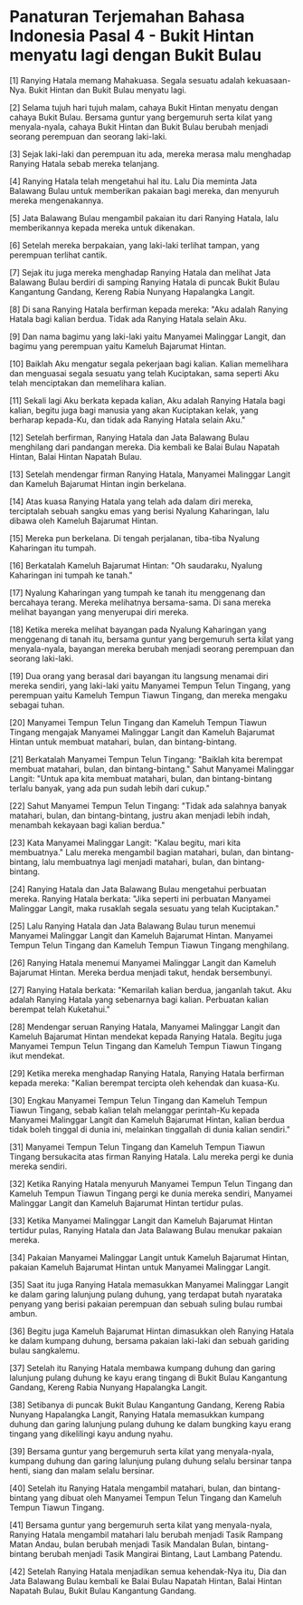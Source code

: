 # Panaturan Terjemahan Bahasa Indonesia Pasal 4 - Bukit Hintan menyatu lagi dengan Bukit Bulau

[1] Ranying Hatala memang Mahakuasa. Segala sesuatu adalah kekuasaan-Nya. Bukit Hintan dan Bukit Bulau menyatu lagi.

[2] Selama tujuh hari tujuh malam, cahaya Bukit Hintan menyatu dengan cahaya Bukit Bulau. Bersama guntur yang bergemuruh serta kilat yang menyala-nyala, cahaya Bukit Hintan dan Bukit Bulau berubah menjadi seorang perempuan dan seorang laki-laki.

[3] Sejak laki-laki dan perempuan itu ada, mereka merasa malu menghadap Ranying Hatala sebab mereka telanjang.

[4] Ranying Hatala telah mengetahui hal itu. Lalu Dia meminta Jata Balawang Bulau untuk memberikan pakaian bagi mereka, dan menyuruh mereka mengenakannya.

[5] Jata Balawang Bulau mengambil pakaian itu dari Ranying Hatala, lalu memberikannya kepada mereka untuk dikenakan.

[6] Setelah mereka berpakaian, yang laki-laki terlihat tampan, yang perempuan terlihat cantik.

[7] Sejak itu juga mereka menghadap Ranying Hatala dan melihat Jata Balawang Bulau berdiri di samping Ranying Hatala di puncak Bukit Bulau Kangantung Gandang, Kereng Rabia Nunyang Hapalangka Langit.

[8] Di sana Ranying Hatala berfirman kepada mereka: "Aku adalah Ranying Hatala bagi kalian berdua. Tidak ada Ranying Hatala selain Aku.

[9] Dan nama bagimu yang laki-laki yaitu Manyamei Malinggar Langit, dan bagimu yang perempuan yaitu Kameluh Bajarumat Hintan.

[10] Baiklah Aku mengatur segala pekerjaan bagi kalian. Kalian memelihara dan menguasai segala sesuatu yang telah Kuciptakan, sama seperti Aku telah menciptakan dan memelihara kalian.

[11] Sekali lagi Aku berkata kepada kalian, Aku adalah Ranying Hatala bagi kalian, begitu juga bagi manusia yang akan Kuciptakan kelak, yang berharap kepada-Ku, dan tidak ada Ranying Hatala selain Aku."

[12] Setelah berfirman, Ranying Hatala dan Jata Balawang Bulau menghilang dari pandangan mereka. Dia kembali ke Balai Bulau Napatah Hintan, Balai Hintan Napatah Bulau.

[13] Setelah mendengar firman Ranying Hatala, Manyamei Malinggar Langit dan Kameluh Bajarumat Hintan ingin berkelana.

[14] Atas kuasa Ranying Hatala yang telah ada dalam diri mereka, terciptalah sebuah sangku emas yang berisi Nyalung Kaharingan, lalu dibawa oleh Kameluh Bajarumat Hintan.

[15] Mereka pun berkelana. Di tengah perjalanan, tiba-tiba Nyalung Kaharingan itu tumpah.

[16] Berkatalah Kameluh Bajarumat Hintan: "Oh saudaraku, Nyalung Kaharingan ini tumpah ke tanah."

[17] Nyalung Kaharingan yang tumpah ke tanah itu menggenang dan bercahaya terang. Mereka melihatnya bersama-sama. Di sana mereka melihat bayangan yang menyerupai diri mereka.

[18] Ketika mereka melihat bayangan pada Nyalung Kaharingan yang menggenang di tanah itu, bersama guntur yang bergemuruh serta kilat yang menyala-nyala, bayangan mereka berubah menjadi seorang perempuan dan seorang laki-laki.

[19] Dua orang yang berasal dari bayangan itu langsung menamai diri mereka sendiri, yang laki-laki yaitu Manyamei Tempun Telun Tingang, yang perempuan yaitu Kameluh Tempun Tiawun Tingang, dan mereka mengaku sebagai tuhan.

[20] Manyamei Tempun Telun Tingang dan Kameluh Tempun Tiawun Tingang mengajak Manyamei Malinggar Langit dan Kameluh Bajarumat Hintan untuk membuat matahari, bulan, dan bintang-bintang.

[21] Berkatalah Manyamei Tempun Telun Tingang: "Baiklah kita berempat membuat matahari, bulan, dan bintang-bintang." Sahut Manyamei Malinggar Langit: "Untuk apa kita membuat matahari, bulan, dan bintang-bintang terlalu banyak, yang ada pun sudah lebih dari cukup."

[22] Sahut Manyamei Tempun Telun Tingang: "Tidak ada salahnya banyak matahari, bulan, dan bintang-bintang, justru akan menjadi lebih indah, menambah kekayaan bagi kalian berdua."

[23] Kata Manyamei Malinggar Langit: "Kalau begitu, mari kita membuatnya." Lalu mereka mengambil bagian matahari, bulan, dan bintang-bintang, lalu membuatnya lagi menjadi matahari, bulan, dan bintang-bintang.

[24] Ranying Hatala dan Jata Balawang Bulau mengetahui perbuatan mereka. Ranying Hatala berkata: "Jika seperti ini perbuatan Manyamei Malinggar Langit, maka rusaklah segala sesuatu yang telah Kuciptakan."

[25] Lalu Ranying Hatala dan Jata Balawang Bulau turun menemui Manyamei Malinggar Langit dan Kameluh Bajarumat Hintan. Manyamei Tempun Telun Tingang dan Kameluh Tempun Tiawun Tingang menghilang.

[26] Ranying Hatala menemui Manyamei Malinggar Langit dan Kameluh Bajarumat Hintan. Mereka berdua menjadi takut, hendak bersembunyi.

[27] Ranying Hatala berkata: "Kemarilah kalian berdua, janganlah takut. Aku adalah Ranying Hatala yang sebenarnya bagi kalian. Perbuatan kalian berempat telah Kuketahui."

[28] Mendengar seruan Ranying Hatala, Manyamei Malinggar Langit dan Kameluh Bajarumat Hintan mendekat kepada Ranying Hatala. Begitu juga Manyamei Tempun Telun Tingang dan Kameluh Tempun Tiawun Tingang ikut mendekat.

[29] Ketika mereka menghadap Ranying Hatala, Ranying Hatala berfirman kepada mereka: "Kalian berempat tercipta oleh kehendak dan kuasa-Ku.

[30] Engkau Manyamei Tempun Telun Tingang dan Kameluh Tempun Tiawun Tingang, sebab kalian telah melanggar perintah-Ku kepada Manyamei Malinggar Langit dan Kameluh Bajarumat Hintan, kalian berdua tidak boleh tinggal di dunia ini, melainkan tinggallah di dunia kalian sendiri."

[31] Manyamei Tempun Telun Tingang dan Kameluh Tempun Tiawun Tingang bersukacita atas firman Ranying Hatala. Lalu mereka pergi ke dunia mereka sendiri.

[32] Ketika Ranying Hatala menyuruh Manyamei Tempun Telun Tingang dan Kameluh Tempun Tiawun Tingang pergi ke dunia mereka sendiri, Manyamei Malinggar Langit dan Kameluh Bajarumat Hintan tertidur pulas.

[33] Ketika Manyamei Malinggar Langit dan Kameluh Bajarumat Hintan tertidur pulas, Ranying Hatala dan Jata Balawang Bulau menukar pakaian mereka.

[34] Pakaian Manyamei Malinggar Langit untuk Kameluh Bajarumat Hintan, pakaian Kameluh Bajarumat Hintan untuk Manyamei Malinggar Langit.

[35] Saat itu juga Ranying Hatala memasukkan Manyamei Malinggar Langit ke dalam garing lalunjung pulang duhung, yang terdapat butah nyarataka penyang yang berisi pakaian perempuan dan sebuah suling bulau rumbai ambun.

[36] Begitu juga Kameluh Bajarumat Hintan dimasukkan oleh Ranying Hatala ke dalam kumpang duhung, bersama pakaian laki-laki dan sebuah gariding bulau sangkalemu.

[37] Setelah itu Ranying Hatala membawa kumpang duhung dan garing lalunjung pulang duhung ke kayu erang tingang di Bukit Bulau Kangantung Gandang, Kereng Rabia Nunyang Hapalangka Langit.

[38] Setibanya di puncak Bukit Bulau Kangantung Gandang, Kereng Rabia Nunyang Hapalangka Langit, Ranying Hatala memasukkan kumpang duhung dan garing lalunjung pulang duhung ke dalam bungking kayu erang tingang yang dikelilingi kayu andung nyahu.

[39] Bersama guntur yang bergemuruh serta kilat yang menyala-nyala, kumpang duhung dan garing lalunjung pulang duhung selalu bersinar tanpa henti, siang dan malam selalu bersinar.

[40] Setelah itu Ranying Hatala mengambil matahari, bulan, dan bintang-bintang yang dibuat oleh Manyamei Tempun Telun Tingang dan Kameluh Tempun Tiawun Tingang.

[41] Bersama guntur yang bergemuruh serta kilat yang menyala-nyala, Ranying Hatala mengambil matahari lalu berubah menjadi Tasik Rampang Matan Andau, bulan berubah menjadi Tasik Mandalan Bulan, bintang-bintang berubah menjadi Tasik Mangirai Bintang, Laut Lambang Patendu.

[42] Setelah Ranying Hatala menjadikan semua kehendak-Nya itu, Dia dan Jata Balawang Bulau kembali ke Balai Bulau Napatah Hintan, Balai Hintan Napatah Bulau, Bukit Bulau Kangantung Gandang.
